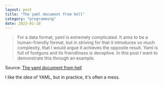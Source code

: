 ```yaml
---
layout: post
title: "The yaml document from hell"
category: "programming"
date: 2023-01-18
---
```


> For a data format, yaml is extremely complicated. It aims to be a human-friendly format, but in striving for that it introduces so much complexity, that I would argue it achieves the opposite result. Yaml is full of footguns and its friendliness is deceptive. In this post I want to demonstrate this through an example.

Source: [The yaml document from hell](https://ruudvanasseldonk.com/2023/01/11/the-yaml-document-from-hell)

I like the _idea_ of YAML, but in practice, it's often a mess.
